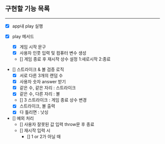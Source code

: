 ## 구현할 기능 목록

---

- [x] app내 play 실행
- [x] play 메서드

  - [x] 게임 시작 문구
  - [x] 사용자 인풋 입력 및 컴퓨터 변수 생성
  - [] 게임 종료 후 재시작 상수 설정 1:새로시작 2:종료

- [] 스트라이크 & 볼 검증 로직
  - [x] 서로 다른 3개의 랜덤 수
  - [x] 사용자 숫자 answer 받기
  - [x] 같은 수, 같은 자리 : 스트라이크
  - [x] 같은 수, 다른 자리 : 볼
  - [] 3 스트라이크 : 게임 종료 상수 변경
  - [x] 스트라이크, 볼 출력
  - [x] 다 틀리면 : 낫싱
- [] 예외 처리
  - [] 사용자 잘못된 값 입력 throw문 후 종료
  - [] 재시작 입력 시
    - [] 1 or 2가 아닐 때

